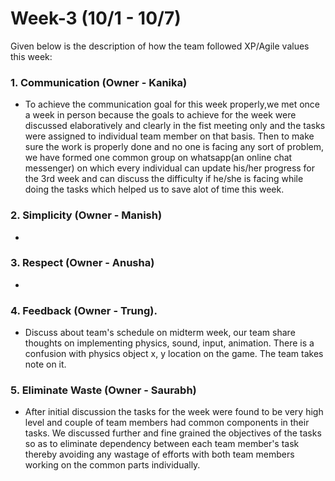 # Week-3 (10/1 - 10/7)
Given below is the description of how the team followed XP/Agile values this week:

### 1. Communication (Owner - **Kanika**)
* To achieve the communication goal for this week properly,we met once a week in person because the goals to achieve for the week were discussed elaboratively and clearly in the fist meeting only and the tasks were assigned to individual team member on that basis. Then to make sure the work is properly done and no one is facing any sort of problem, we have formed one common group on whatsapp(an online chat messenger) on which every individual can update his/her progress for the 3rd week and can discuss the difficulty if he/she is facing while doing the tasks which helped us to save alot of time this week.

### 2. Simplicity (Owner - **Manish**)
* 

### 3. Respect (Owner - **Anusha**)
* 

### 4. Feedback (Owner - **Trung**).  
* Discuss about team's schedule on midterm week, our team share thoughts on implementing physics, sound, input, animation. There is a confusion with physics object x, y location on the game. The team takes note on it.

### 5. Eliminate Waste (Owner - **Saurabh**)
* After initial discussion the tasks for the week were found to be very high level and couple of team members had common components in their tasks. We discussed further and fine grained the objectives of the tasks so as to eliminate dependency between each team member's task thereby avoiding any wastage of efforts with both team members working on the common parts individually.
